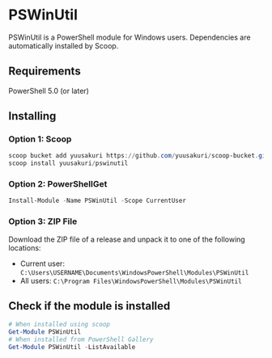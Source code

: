 # PSWinUtil

PSWinUtil is a PowerShell module for Windows users. Dependencies are automatically installed by Scoop.

## Requirements

PowerShell 5.0 (or later)

## Installing

### Option 1: Scoop

```powershell
scoop bucket add yuusakuri https://github.com/yuusakuri/scoop-bucket.git
scoop install yuusakuri/pswinutil
```

### Option 2: PowerShellGet

```powershell
Install-Module -Name PSWinUtil -Scope CurrentUser
```

### Option 3: ZIP File

Download the ZIP file of a release and unpack it to one of the following locations:

- Current user: `C:\Users\USERNAME\Documents\WindowsPowerShell\Modules\PSWinUtil`
- All users: `C:\Program Files\WindowsPowerShell\Modules\PSWinUtil`

## Check if the module is installed

```powershell
# When installed using scoop
Get-Module PSWinUtil
# When installed from PowerShell Gallery
Get-Module PSWinUtil -ListAvailable
```
